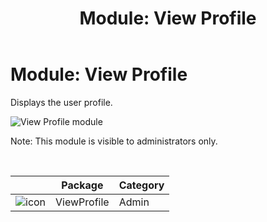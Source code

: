 ﻿---
uid: module-view-profile
locale: en
title: "Module: View Profile"
dnnversion: 09.02.00
---

# Module: View Profile

Displays the user profile.

  

![View Profile module](/images/scr-module-ViewProfile.png)

  

Note: This module is visible to administrators only.

 

|                                             | Package     | Category |
| ------------------------------------------- | ----------- | -------- |
| ![icon](/images/ico-module-viewprofile.png) | ViewProfile | Admin    |
